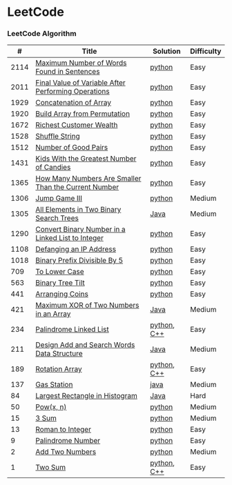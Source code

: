 LeetCode
========

### LeetCode Algorithm

| #     | Title                                                                                                                                        | Solution                                                                                                                                    | Difficulty |
|-------|----------------------------------------------------------------------------------------------------------------------------------------------|---------------------------------------------------------------------------------------------------------------------------------------------|---------|
| 2114  | [Maximum Number of Words Found in Sentences](https://leetcode.com/problems/maximum-number-of-words-found-in-sentences/)                      | [python](Algorithms/python/MaximumNumberofWordsFoundinSentences/MaximumNumberofWordsFoundinSentences.py)                                    | Easy    |
| 2011  | [Final Value of Variable After Performing Operations](https://leetcode.com/problems/final-value-of-variable-after-performing-operations/)    | [python](Algorithms/python/FinalValueOfVariableAfterPerformingOperations/FinalValueofVariableAfterPerformingOperations.py)                  | Easy    |                                                                            
| 1929  | [Concatenation of Array](https://leetcode.com/problems/concatenation-of-array/)                                                              | [python](Algorithms/python/ConcatenationOfArray/ConcatenationOfArray.py)                                                                    | Easy    |
| 1920  | [Build Array from Permutation](https://leetcode.com/problems/build-array-from-permutation/)                                                  | [python](Algorithms/python/BuildArrayfromPermutation/BuildArrayfromPermutation.py)                                                          | Easy    |
| 1672  | [Richest Customer Wealth](https://leetcode.com/problems/richest-customer-wealth)                                                             | [python](Algorithms/python/RichestCustomerWealth/RichestCustomerWealth.py)                                                                  | Easy    |
| 1528  | [Shuffle String](https://leetcode.com/problems/shuffle-string)                                                                               | [python](Algorithms/python/ShuffleString/ShuffleString.py)                                                                                  | Easy    |
| 1512  | [Number of Good Pairs](https://leetcode.com/problems/number-of-good-pairs)                                                                   | [python](Algorithms/python/NumberOfGoodPairs/NumberOfGoodPairs.py)                                                                          | Easy    |
| 1431  | [Kids With the Greatest Number of Candies](https://leetcode.com/problems/kids-with-the-greatest-number-of-candies/)                          | [python](Algorithms/python/KidsWiththeGreatestNumberofCandies/KidsWiththeGreatestNumberofCandies.py)                                        | Easy    |
| 1365  | [How Many Numbers Are Smaller Than the Current Number](https://leetcode.com/problems/how-many-numbers-are-smaller-than-the-current-number/)  | [python](Algorithms/python/HowManyNumbersAreSmallerThanTheCurrentNumber/HowManyNumbersAreSmallerThanTheCurrentNumber.py)                    | Easy    |                                                                                                               | |
| 1306  | [Jump Game III](https://leetcode.com/problems/jump-game-iii)                                                                                 | [python](Algorithms/python/JumpGameIII/JumpGameIII.py)                                                                                      | Medium  |                                                                        
| 1305  | [All Elements in Two Binary Search Trees](https://leetcode.com/problems/all-elements-in-two-binary-search-trees)                             | [Java](Algorithms/Java/AllElementsInTwoBinarySearchTrees/All_Elements_in_Two_Binary_Search_Trees.java)                                      | Medium  |
| 1290  | [Convert Binary Number in a Linked List to Integer](https://leetcode.com/problems/convert-binary-number-in-a-linked-list-to-integer/)        | [python](Algorithms/python/ConvertBinaryNumberinaLinkedListtoInteger/1290.ConvertBinaryNumberinaLinkedListtoInteger.py)                     | Easy    |
| 1108  | [Defanging an IP Address](https://leetcode.com/problems/defanging-an-ip-address)                                                             | [python](Algorithms/python/DefanginganIPAddress/DefangingAnIPAddress.py)                                                                    | Easy    |
| 1018  | [Binary Prefix Divisible By 5](https://leetcode.com/problems/binary-prefix-divisible-by-5/)                                                  | [python](Algorithms/python/BinaryPrefixDivisibleBy5/BinaryPrefixDivisibleBy5.py)                                                            | Easy    |    
| 709   | [To Lower Case](https://leetcode.com/problems/to-lower-case)                                                                                 | [python](Algorithms/python/ToLowerCase/ToLowerCase.py)                                                                                      | Easy    |
| 563   | [Binary Tree Tilt](https://leetcode.com/problems/binary-tree-tilt)                                                                           | [python](Algorithms/python/BinaryTreeTilt/BinaryTreeTilt.py)                                                                                | Easy    |
| 441   | [Arranging Coins](https://leetcode.com/problems/arranging-coins/)                                                                            | [python](Algorithms/python/ArrangingCoins/441-arranging-coins.py)                                                                           | Easy    |
| 421   | [Maximum XOR of Two Numbers in an Array](https://leetcode.com/problems/maximum-xor-of-two-numbers-in-an-array/)                              | [Java](Algorithms/Java/MaximumXOROfTwoNumbersInAnArray/Maximum_XOR_of_Two_Numbers_in_an_Array.java)                                         | Medium  |
| 234   | [Palindrome Linked List](https://leetcode.com/problems/palindrome-linked-list/)                                                              | [python](Algorithms/python/PalindromeLinkedList/PalindromeLinkedList.py), [C++](Algorithms/C++/PalidromeLinkedList/PalidromeLinkedList.cpp) | Easy    |
| 211   | [Design Add and Search Words Data Structure](https://leetcode.com/problems/design-add-and-search-words-data-structure/)                      | [Java](Algorithms/Java/DesignAddAndSearchWordsDataStructure/DesignAddAndSearchWordsDataStructure.java)                                      | Medium  |
| 189   | [Rotation Array](https://leetcode.com/problems/rotate-array/)                                                                                | [python](Algorithms/python/RotateArray/RotateArray.py), [C++](Algorithms/C++/RotateArray/RotateArray.cpp)                                   | Easy    |
| 137   | [Gas Station](https://leetcode.com/problems/gas-station/)                                                                                    | [java](Algorithms/Java/GasStation/Gas_Station.java)                                                                                         | Medium  | 
| 84    | [Largest Rectangle in Histogram](https://leetcode.com/problems/largest-rectangle-in-histogram/)                                              | [Java](Algorithms/Java/LargestRectangleInHistogram/LargestRectangleInHistogram.java)                                                        | Hard    |
| 50    | [Pow(x, n)](https://leetcode.com/problems/powx-n)                                                                                            | [python](Algorithms/python/Pow(x,n)/pow(x,n).py)                                                                                            | Medium  |
| 15    | [3 Sum](https://leetcode.com/problems/3sum/)                                                                                                 | [python](Algorithms/python/3Sum/3Sum.py)                                                                                                    | Medium  |
| 13    | [Roman to Integer](https://leetcode.com/problems/roman-to-integer/)                                                                          | [python](Algorithms/python/RomanToInteger/roman2integer.py)                                                                                 | Easy    |
| 9     | [Palindrome Number](https://leetcode.com/problems/palindrome-number)                                                                         | [python](Algorithms/python/PalindromeNumber/PalindromeNumber.py)                                                                            | Easy    |
| 2     | [Add Two Numbers](https://leetcode.com/problems/add-two-numbers/)                                                                            | [python](Algorithms/python/AddTwoNumbers/AddTwoNumbers.py)                                                                                  | Medium  |
| 1     | [Two Sum](https://leetcode.com/problems/two-sum/)                                                                                            | [python](Algorithms/python/TwoSum/Two_Sum.py), [C++](Algorithms/C++/TwoSum/twoSum.cpp)                                                      | Easy    | 
 


 
